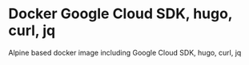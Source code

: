 # Docker Google Cloud SDK, hugo, curl, jq

Alpine based docker image including Google Cloud SDK, hugo, curl, jq

